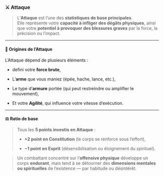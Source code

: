 ### ⚔️ **Attaque**

> L’**Attaque** est l’une des **statistiques de base principales**.  
> Elle représente votre **capacité à infliger des dégâts physiques**, ainsi que votre **potentiel à provoquer des blessures graves** par la force, la précision ou l’impact.

---

#### 📌 **Origines de l’Attaque**

L’Attaque dépend de plusieurs éléments :

- defini votre **force brute**,
    
- L’**arme** que vous maniez (épée, hache, lance, etc.),
    
- Le type d’**armure** portée (qui peut restreindre ou amplifier le mouvement),
    
- Et votre **Agilité**, qui influence votre vitesse d’exécution.
    

---

#### ⚖️ **Ratio de base**

> Tous les **5 points investis en Attaque** :
> 
> - **+2 point en Constitution** (le corps se renforce sous l’effort),
>     
> - **−1 point en Esprit** (désensibilisation ou éloignement du spirituel).
>     

> Un combattant concentré sur l’**offensive physique** développe un corps **endurant**, mais tend à se détourner des **dimensions mentales ou spirituelles** de l’existence — par habitude ou désintérêt.